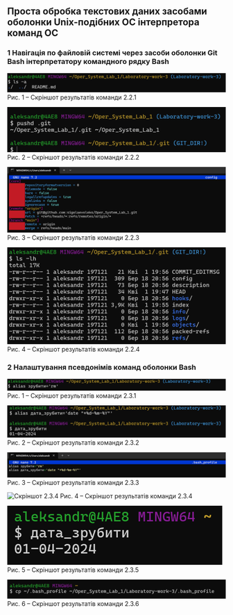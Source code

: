 ## Проста обробка текстових даних засобами оболонки Unix-подібних ОС інтерпретора команд ОС

### 1 Навігація по файловій системі через засоби оболонки Git Bash інтерпретатору командного рядку Bash

![Скріншот 2.2.1](2.2.1.png) 
Рис. 1 – Скріншот результатів команди 2.2.1

![Скріншот 2.2.2](2.2.2.png)
Рис. 2 – Скріншот результатів команди 2.2.2

![Скріншот 2.2.3](2.2.3.png)
Рис. 3 – Скріншот результатів команди 2.2.3

![Скріншот 2.2.4](2.2.4.png)
Рис. 4 – Скріншот результатів команди 2.2.4


### 2 Налаштування псевдонімів команд оболонки Bash

![Скріншот 2.3.1](2.3.1.png) 
Рис. 1 – Скріншот результатів команди 2.3.1

![Скріншот 2.3.2](2.3.2.png)
Рис. 2 – Скріншот результатів команди 2.3.2

![Скріншот 2.3.3](2.3.3.png)
Рис. 3 – Скріншот результатів команди 2.3.3

![Скріншот 2.3.4](2.3.4.png)
Рис. 4 – Скріншот результатів команди 2.3.4

![Скріншот 2.3.5](2.3.5.png)
Рис. 5 – Скріншот результатів команди 2.3.5

![Скріншот 2.3.6](2.3.6.png)
Рис. 6 – Скріншот результатів команди 2.3.6
